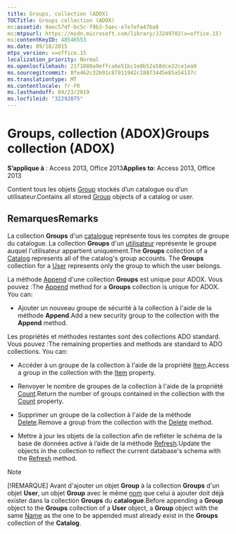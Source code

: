 ```yaml
---
title: Groups, collection (ADOX)
TOCTitle: Groups collection (ADOX)
ms:assetid: 9aec57df-bc5c-f9b3-5aec-e7e7efa47ba8
ms:mtpsurl: https://msdn.microsoft.com/library/JJ249702(v=office.15)
ms:contentKeyID: 48546553
ms.date: 09/18/2015
mtps_version: v=office.15
localization_priority: Normal
ms.openlocfilehash: 21f1880a9effca6e51bc1e8b52a58dce22ce1ea9
ms.sourcegitcommit: 8fe462c32b91c87911942c188f3445e85a54137c
ms.translationtype: MT
ms.contentlocale: fr-FR
ms.lasthandoff: 04/23/2019
ms.locfileid: "32292075"
---
```

# <a name="groups-collection-adox"></a><span data-ttu-id="57a4d-102">Groups, collection (ADOX)</span><span class="sxs-lookup"><span data-stu-id="57a4d-102">Groups collection (ADOX)</span></span>

<span data-ttu-id="57a4d-103">**S’applique à** : Access 2013, Office 2013</span><span class="sxs-lookup"><span data-stu-id="57a4d-103">**Applies to**: Access 2013, Office 2013</span></span>

<span data-ttu-id="57a4d-104">Contient tous les objets [Group](group-object-adox.md) stockés d’un catalogue ou d’un utilisateur.</span><span class="sxs-lookup"><span data-stu-id="57a4d-104">Contains all stored [Group](group-object-adox.md) objects of a catalog or user.</span></span>

## <a name="remarks"></a><span data-ttu-id="57a4d-105">Remarques</span><span class="sxs-lookup"><span data-stu-id="57a4d-105">Remarks</span></span>

<span data-ttu-id="57a4d-p101">La collection **Groups** d'un [catalogue](catalog-object-adox.md) représente tous les comptes de groupe du catalogue. La collection **Groups** d'un [utilisateur](user-object-adox.md) représente le groupe auquel l'utilisateur appartient uniquement.</span><span class="sxs-lookup"><span data-stu-id="57a4d-p101">The **Groups** collection of a [Catalog](catalog-object-adox.md) represents all of the catalog's group accounts. The **Groups** collection for a [User](user-object-adox.md) represents only the group to which the user belongs.</span></span>

<span data-ttu-id="57a4d-p102">La méthode [Append](append-method-adox-groups.md) d'une collection **Groups** est unique pour ADOX. Vous pouvez :</span><span class="sxs-lookup"><span data-stu-id="57a4d-p102">The [Append](append-method-adox-groups.md) method for a **Groups** collection is unique for ADOX. You can:</span></span>

- <span data-ttu-id="57a4d-110">Ajouter un nouveau groupe de sécurité à la collection à l'aide de la méthode **Append**.</span><span class="sxs-lookup"><span data-stu-id="57a4d-110">Add a new security group to the collection with the **Append** method.</span></span>

<span data-ttu-id="57a4d-p103">Les propriétés et méthodes restantes sont des collections ADO standard. Vous pouvez :</span><span class="sxs-lookup"><span data-stu-id="57a4d-p103">The remaining properties and methods are standard to ADO collections. You can:</span></span>

- <span data-ttu-id="57a4d-113">Accéder à un groupe de la collection à l'aide de la propriété [Item](item-property-ado.md).</span><span class="sxs-lookup"><span data-stu-id="57a4d-113">Access a group in the collection with the [Item](item-property-ado.md) property.</span></span>

- <span data-ttu-id="57a4d-114">Renvoyer le nombre de groupes de la collection à l'aide de la propriété [Count](count-property-ado.md).</span><span class="sxs-lookup"><span data-stu-id="57a4d-114">Return the number of groups contained in the collection with the [Count](count-property-ado.md) property.</span></span>

- <span data-ttu-id="57a4d-115">Supprimer un groupe de la collection à l'aide de la méthode [Delete](delete-method-adox-collections.md).</span><span class="sxs-lookup"><span data-stu-id="57a4d-115">Remove a group from the collection with the [Delete](delete-method-adox-collections.md) method.</span></span>

- <span data-ttu-id="57a4d-116">Mettre à jour les objets de la collection afin de refléter le schéma de la base de données active à l’aide de la méthode [Refresh](refresh-method-ado.md).</span><span class="sxs-lookup"><span data-stu-id="57a4d-116">Update the objects in the collection to reflect the current database's schema with the [Refresh](refresh-method-ado.md) method.</span></span>

> [!NOTE]
> <span data-ttu-id="57a4d-117">[!REMARQUE] Avant d'ajouter un objet **Group** à la collection **Groups** d'un objet **User**, un objet **Group** avec le même [nom](name-property-adox.md) que celui à ajouter doit déjà exister dans la collection **Groups** du **catalogue**.</span><span class="sxs-lookup"><span data-stu-id="57a4d-117">Before appending a **Group** object to the **Groups** collection of a **User** object, a **Group** object with the same [Name](name-property-adox.md) as the one to be appended must already exist in the **Groups** collection of the **Catalog**.</span></span>


